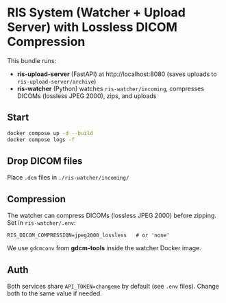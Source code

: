 # RIS System (Watcher + Upload Server) with Lossless DICOM Compression

This bundle runs:
- **ris-upload-server** (FastAPI) at http://localhost:8080 (saves uploads to `ris-upload-server/archive`)
- **ris-watcher** (Python) watches `ris-watcher/incoming`, compresses DICOMs (lossless JPEG 2000), zips, and uploads

## Start
```bash
docker compose up -d --build
docker compose logs -f
```

## Drop DICOM files
Place `.dcm` files in `./ris-watcher/incoming/`

## Compression
The watcher can compress DICOMs (lossless JPEG 2000) before zipping.
Set in `ris-watcher/.env`:
```
RIS_DICOM_COMPRESSION=jpeg2000_lossless   # or 'none'
```
We use `gdcmconv` from **gdcm-tools** inside the watcher Docker image.

## Auth
Both services share `API_TOKEN=changeme` by default (see `.env` files). Change both to the same value if needed.

